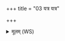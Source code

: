 +++
title = "03 यत्र यत्र"

+++
<details><summary>मूलम् (WS)</summary>

यत्र यत्र चरन्तं न्यग्रैगभि सूर्यः ।  
ततो मे पथ्ये रेवत्यमुमा नयतादिह ॥ ४ ॥
</details>